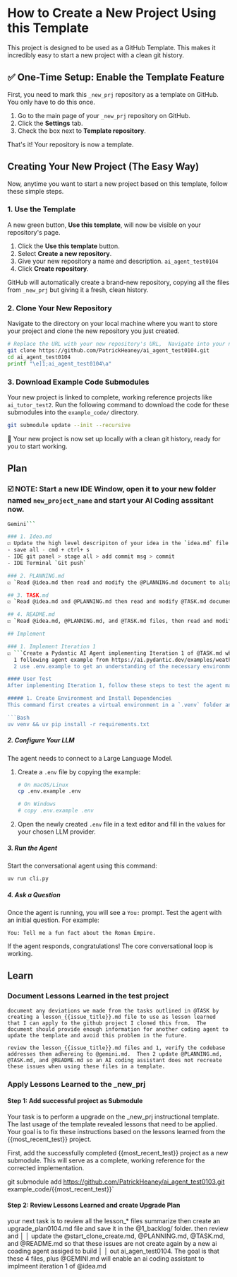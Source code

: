 # How to Create a New Project Using this Template

This project is designed to be used as a GitHub Template. This makes it incredibly easy to start a new project with a clean git history.

## ✅ One-Time Setup: Enable the Template Feature

First, you need to mark this `_new_prj` repository as a template on GitHub. You only have to do this once.

1.  Go to the main page of your `_new_prj` repository on GitHub.
2.  Click the **Settings** tab.
3.  Check the box next to **Template repository**.

That's it! Your repository is now a template.

## Creating Your New Project (The Easy Way)

Now, anytime you want to start a new project based on this template, follow these simple steps.

### 1. Use the Template
A new green button, **Use this template**, will now be visible on your repository's page.

1.  Click the **Use this template** button.
2.  Select **Create a new repository**.
3.  Give your new repository a name and description. `ai_agent_test0104`
4.  Click **Create repository**.

GitHub will automatically create a brand-new repository, copying all the files from `_new_prj` but giving it a fresh, clean history.

### 2. Clone Your New Repository
Navigate to the directory on your local machine where you want to store your project and clone the new repository you just created.

```bash
# Replace the URL with your new repository's URL,  Navigate into your new project directory, and rename the Terminal Tab
git clone https://github.com/PatrickHeaney/ai_agent_test0104.git
cd ai_agent_test0104
printf "\e]1;ai_agent_test0104\a"
```

### 3. Download Example Code Submodules
Your new project is linked to complete, working reference projects like `ai_tutor_test2`. Run the following command to download the code for these submodules into the `example_code/` directory.

```bash
git submodule update --init --recursive
```

🎉 Your new project is now set up locally with a clean git history, ready for you to start working.

## Plan

### ☑️ NOTE: Start a new IDE Window, open it to your new folder named `new_project_name` and start your AI Coding asssitant now.
```Bash
Gemini```

### 1. Idea.md
☑️ Update the high level descripiton of your idea in the `idea.md` file.
- save all - cmd + ctrl+ s
- IDE git panel > stage all > add commit msg > commit
- IDE Terminal `Git push`

### 2. PLANNING.md
☑️ `Read @idea.md then read and modify the @PLANNING.md document to align with my ### Iteration 1: The Core Conversation Loop of @idea.md. Explain your modifications.`

## 3. TASK.md
☑️ `Read @idea.md and @PLANNING.md then read and modify @TASK.md document to align with my ### Iteration 1: The Core Conversation Loop of @idea.md and with @PLANNING.md. Explain your modifications.`

## 4. README.md
☑️ `Read @idea.md, @PLANNING.md, and @TASK.md files, then read and modify the @README.md document to align with to align with my ### Iteration 1: The Core Conversation Loop of @idea.md and with @PLANNING.md and TASK.md. Explain your modifications.`

## Implement

### 1. Implement Iteration 1
☑️ ```Create a Pydantic AI Agent implementing Iteration 1 of @TASK.md while adhere to the following guidelines:
  1 following agent example from https://ai.pydantic.dev/examples/weather-agent/ and /Users/pmh/code/_new_prj/example_code/ai-agent-mastery/4_Pydantic_AI_Agent/extras/Basic_Pydantic_AI_Agent. Don't follow them to a tea, just use them to get a grasp of and use the Pydantic framework.
  2 use .env.example to get an understanding of the necessary environment variables for the agent```

#### User Test
After implementing Iteration 1, follow these steps to test the agent manually.

##### 1. Create Environment and Install Dependencies
This command first creates a virtual environment in a `.venv` folder and then installs the required Python packages into it.

```Bash
uv venv && uv pip install -r requirements.txt
```

##### 2. Configure Your LLM
The agent needs to connect to a Large Language Model.

1.  Create a `.env` file by copying the example:
    ```Bash
    # On macOS/Linux
    cp .env.example .env

    # On Windows
    # copy .env.example .env
    ```
2.  Open the newly created `.env` file in a text editor and fill in the values for your chosen LLM provider.

##### 3. Run the Agent
Start the conversational agent using this command:

```Bash
uv run cli.py
```

##### 4. Ask a Question
Once the agent is running, you will see a `You:` prompt. Test the agent with an initial question. For example:

```
You: Tell me a fun fact about the Roman Empire.
```

If the agent responds, congratulations! The core conversational loop is working.

## Learn

### Document Lessons Learned in the test project
`document any deviations we made from the tasks outlined in @TASK by creating a lesson_{{issue_title}}.md file to use as lesson learned that I can apply to the github project I cloned this from.  The document should provide enough information for another coding agent to update the template and avoid this problem in the future.`

`review the lesson_{{issue_title}}.md files and 1, verify the codebase addresses them adhereing to @gemini.md.  Then 2 update @PLANNING.md, @TASK.md, and @README.md so an AI coding assistant does not recreate these issues when using these files in a template.`

### Apply Lessons Learned to the _new_prj
#### Step 1: Add successful project as Submodule

Your task is to perform a upgrade on the _new_prj instructional template. The last usage of the template revealed lessons that need to be applied. Your
goal is to fix these instructions based on the lessons learned from the {{most_recent_test}} project.

First, add the successfully completed {{most_recent_test}} project as a new submodule. This will serve as a complete, working reference for the corrected implementation.

git submodule add https://github.com/PatrickHeaney/ai_agent_test0103.git example_code/{{most_recent_test}}`

#### Step 2: Review Lessons Learned and create Upgrade Plan

your next task is to review all the lesson_* files summarize then create an upgrade_plan0104.md file and save it in the @1_backlog/ folder.  then review and    │
│    update the @start_clone_create.md, @PLANNING.md, @TASK.md, and @README.md so that these issues are not create again by a new ai coading agent assiged to build │
│     out ai_agen_test0104.  The goal is that these 4 files, plus @GEMINI.md will enable an ai coding assistant to implmeent iteration 1 of @idea.md
